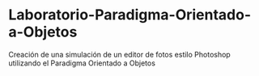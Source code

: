 # Laboratorio-Paradigma-Orientado-a-Objetos
Creación de una simulación de un editor de fotos estilo Photoshop utilizando el Paradigma Orientado a Objetos
